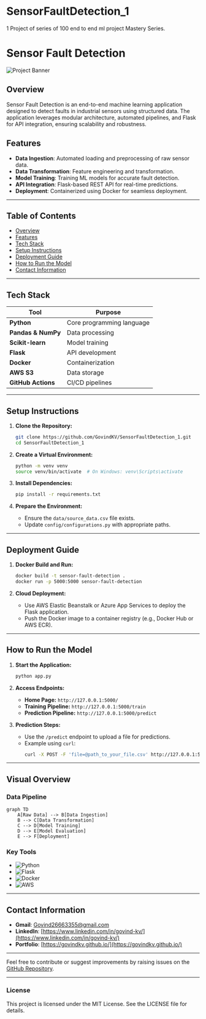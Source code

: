 # SensorFaultDetection_1
1 Project of series of 100 end to end ml project Mastery Series.

# Sensor Fault Detection

![Project Banner](https://via.placeholder.com/1200x400?text=Sensor+Fault+Detection)

## Overview
Sensor Fault Detection is an end-to-end machine learning application designed to detect faults in industrial sensors using structured data. The application leverages modular architecture, automated pipelines, and Flask for API integration, ensuring scalability and robustness.

## Features
- **Data Ingestion**: Automated loading and preprocessing of raw sensor data.
- **Data Transformation**: Feature engineering and transformation.
- **Model Training**: Training ML models for accurate fault detection.
- **API Integration**: Flask-based REST API for real-time predictions.
- **Deployment**: Containerized using Docker for seamless deployment.

---

## Table of Contents
- [Overview](#overview)
- [Features](#features)
- [Tech Stack](#tech-stack)
- [Setup Instructions](#setup-instructions)
- [Deployment Guide](#deployment-guide)
- [How to Run the Model](#how-to-run-the-model)
- [Contact Information](#contact-information)

---

## Tech Stack

| Tool | Purpose |
|------|---------|
| **Python** | Core programming language |
| **Pandas & NumPy** | Data processing |
| **Scikit-learn** | Model training |
| **Flask** | API development |
| **Docker** | Containerization |
| **AWS S3** | Data storage |
| **GitHub Actions** | CI/CD pipelines |

---

## Setup Instructions

1. **Clone the Repository:**
   ```bash
   git clone https://github.com/GovindKV/SensorFaultDetection_1.git
   cd SensorFaultDetection_1
   ```

2. **Create a Virtual Environment:**
   ```bash
   python -m venv venv
   source venv/bin/activate  # On Windows: venv\Scripts\activate
   ```

3. **Install Dependencies:**
   ```bash
   pip install -r requirements.txt
   ```

4. **Prepare the Environment:**
   - Ensure the `data/source_data.csv` file exists.
   - Update `config/configurations.py` with appropriate paths.

---

## Deployment Guide

1. **Docker Build and Run:**
   ```bash
   docker build -t sensor-fault-detection .
   docker run -p 5000:5000 sensor-fault-detection
   ```

2. **Cloud Deployment:**
   - Use AWS Elastic Beanstalk or Azure App Services to deploy the Flask application.
   - Push the Docker image to a container registry (e.g., Docker Hub or AWS ECR).

---

## How to Run the Model

1. **Start the Application:**
   ```bash
   python app.py
   ```

2. **Access Endpoints:**
   - **Home Page:** `http://127.0.0.1:5000/`
   - **Training Pipeline:** `http://127.0.0.1:5000/train`
   - **Prediction Pipeline:** `http://127.0.0.1:5000/predict`

3. **Prediction Steps:**
   - Use the `/predict` endpoint to upload a file for predictions.
   - Example using `curl`:
     ```bash
     curl -X POST -F 'file=@path_to_your_file.csv' http://127.0.0.1:5000/predict
     ```

---

## Visual Overview

### Data Pipeline
```mermaid
graph TD
    A[Raw Data] --> B[Data Ingestion]
    B --> C[Data Transformation]
    C --> D[Model Training]
    D --> E[Model Evaluation]
    E --> F[Deployment]
```

### Key Tools
- ![Python](https://img.shields.io/badge/Python-3776AB?logo=python&logoColor=white)
- ![Flask](https://img.shields.io/badge/Flask-000000?logo=flask&logoColor=white)
- ![Docker](https://img.shields.io/badge/Docker-2496ED?logo=docker&logoColor=white)
- ![AWS](https://img.shields.io/badge/AWS-232F3E?logo=amazonaws&logoColor=white)

---

## Contact Information

- **Gmail**: [Govind26663355@gmail.com](mailto:Govind26663355@gmail.com)
- **LinkedIn**: [https://www.linkedin.com/in/govind-kv/](https://www.linkedin.com/in/govind-kv/)
- **Portfolio**: [https://govindkv.github.io/](https://govindkv.github.io/)

---

Feel free to contribute or suggest improvements by raising issues on the [GitHub Repository](https://github.com/GovindKV/SensorFaultDetection_1).

---

### License
This project is licensed under the MIT License. See the LICENSE file for details.


